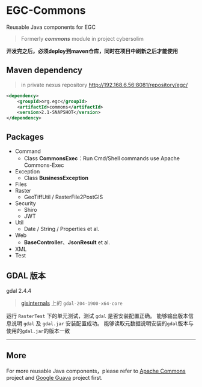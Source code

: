 # EGC-Commons

Reusable Java components for EGC
> Formerly ***commons*** module in project cybersolim

**开发完之后，必须deploy到maven仓库，同时在项目中刷新之后才能使用**

## Maven dependency

> in private nexus repository  http://192.168.6.56:8081/repository/egc/

```xml
<dependency>
    <groupId>org.egc</groupId>
    <artifactId>commons</artifactId>
    <version>2.1-SNAPSHOT</version>
</dependency>
```

## Packages

- Command
  - Class **CommonsExec**：Run Cmd/Shell commands use Apache Commons-Exec
- Exception
  - Class **BusinessException**
- Files
- Raster
  - GeoTiffUtil / RasterFile2PostGIS
- Security
  - Shiro
  - JWT
- Util
  - Date / String / Properties et al.
- Web
  - **BaseController**、**JsonResult** et al.
- XML
- Test

## GDAL 版本
 gdal 2.4.4 
 > [gisinternals](http://www.gisinternals.com/) 上的 `gdal-204-1900-x64-core`
 
 运行 `RasterTest` 下的单元测试，测试 `gdal` 是否安装配置正确。
 能够输出版本信息说明 `gdal` 及 `gdal.jar` 安装配置成功。
 能够读取元数据说明安装的`gdal`版本与使用的`gdal.jar`的版本一致 

---

## More

For more reusable Java components，please refer to [Apache Commons](https://commons.apache.org/) project and [Google Guava](https://github.com/google/guava) project first.
